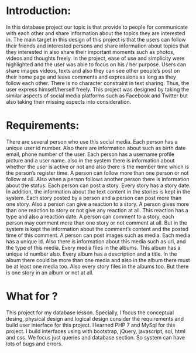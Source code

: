 
# Introduction:
  In this database project our topic is that provide to people for communicate with each other and share information about the topics they are interested in. The main target in this design of this project is that the users can follow their friends and interested persons and share information about topics that they interested in also share their important moments such as photos, videos and thoughts freely. In the project, ease of use and simplicity were highlighted and the user was able to focus on his / her purpose. Users can share images videos, texts and also they can see other people’s post on their home page and leave comments and expressions as long as they follow each other. There is no character constraint in text sharing. Thus, the user express himself/herself freely. This project was designed by taking the similar aspects of social media platforms such as Facebook and Twitter but also taking their missing aspects into consideration.

# Requirements:
  There are several person who use this social media. Each person has a unique user id number. Also there are information about such as birth date email, phone number of the user. Each person has a username profile picture and a user name. also in the system there is information about whether the user is active or not and also there is the member time which is the person’s register time. A person can follow more than one person or not follow at all. Also when a person follows another person there is information about the status.
Each person can post a story. Every story has a story date. In addition, the information about the text content in the stories is kept in the system. Each story posted by a person and a person can post more than one story.  Also a person can give a reaction to a story. A person gives more than one reaction to story or not give any reaction at all. This reaction has a type and also a reaction date.
A person can comment to a story, each person may comment more than one story or not comment at all. But in the system is kept the information about the comment’s content and the posted time of this comment. 
A person can post images such as media. Each media has a unique id.  Also there is information about this media such as url, and the type of this media. Every media files in the albums. This album has a unique id number also. Every album has a description and a title. In the album there could be more than one media and also in the album there must be at least one media too. Also every story files in the albums too. But there is one story in an album or not at all.

# What for ?
  This project for my database lesson. Specially, I focus the conceptual desing, physical design and logical design consider the requirements and build user interface for this project. I learned PHP 7 and MySql for this project. I build interfaces using with bootstrap, jQuery, javascript, sql, html and css. We focus just queries and database section. So system can have lots of bugs and errors.
